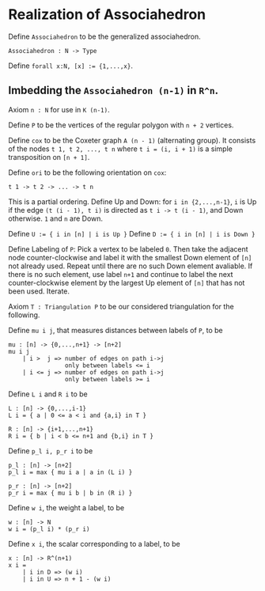 # Realization of Associahedron

Define `Associahedron` to be the generalized associahedron.

    Associahedron : N -> Type

Define `forall x:N, [x] := {1,...,x}`.

## Imbedding the `Associahedron (n-1)` in `R^n`.

Axiom `n : N` for use in `K (n-1)`.

Define `P` to be the vertices of the regular polygon with `n + 2` vertices.

Define `cox` to be the Coxeter graph `A (n - 1)` (alternating group). It consists of the nodes `t 1, t 2, ..., t n` where `t i = (i, i + 1)` is a simple transposition on `[n + 1]`.

Define `ori` to be the following orientation on `cox`:

    t 1 -> t 2 -> ... -> t n

This is a partial ordering. Define Up and Down: for `i in {2,...,n-1}`, `i` is Up if the edge `(t (i - 1), t i)` is directed as `t i -> t (i - 1)`, and Down otherwise. `1` and `n` are Down.

Define `U := { i in [n] | i is Up }`
Define `D := { i in [n] | i is Down }`

Define Labeling of `P`: Pick a vertex to be labeled `0`. Then take the adjacent node counter-clockwise and label it with the smallest Down element of `[n]` not already used. Repeat until there are no such Down element avaliable. If there is no such element, use label `n+1` and continue to label the next counter-clockwise element by the largest Up element of `[n]` that has not been used. Iterate.

Axiom `T : Triangulation P` to be our considered triangulation for the following.

Define `mu i j`, that measures distances between labels of `P`, to be

    mu : [n] -> {0,...,n+1} -> [n+2]
    mu i j
        | i >  j => number of edges on path i->j
                    only between labels <= i
        | i <= j => number of edges on path i->j
                    only between labels >= i

Define `L i` and `R i` to be

    L : [n] -> {0,...,i-1}
    L i = { a | 0 <= a < i and {a,i} in T }

    R : [n] -> {i+1,...,n+1}
    R i = { b | i < b <= n+1 and {b,i} in T }

Define `p_l i, p_r i` to be

    p_l : [n] -> [n+2]
    p_l i = max { mu i a | a in (L i) }

    p_r : [n] -> [n+2]
    p_r i = max { mu i b | b in (R i) }

Define `w i`, the weight a label, to be
    
    w : [n] -> N
    w i = (p_l i) * (p_r i)

Define `x i`, the scalar corresponding to a label, to be

    x : [n] -> R^(n+1)
    x i =
        | i in D => (w i)
        | i in U => n + 1 - (w i)